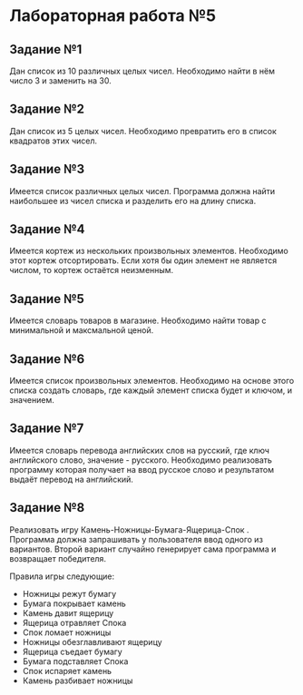 # Лабораторная работа №5

## Задание №1

Дан список из 10 различных целых чисел. Необходимо найти в нём число 3 и заменить на 30.

## Задание №2

Дан список из 5 целых чисел. Необходимо превратить его в список квадратов этих чисел.

## Задание №3

Имеется список различных целых чисел. Программа должна найти наибольшее из чисел списка и разделить его на длину списка.

## Задание №4

Имеется кортеж из нескольких произвольных элементов. Необходимо этот кортеж отсортировать. Если хотя бы один элемент не является числом, то кортеж остаётся неизменным.

## Задание №5

Имеется словарь товаров в магазине. Необходимо найти товар с минимальной и максмальной ценой.

## Задание №6

Имеется список произвольных элементов. Необходимо на основе этого списка создать словарь, где каждый элемент списка будет и ключом, и значением.

## Задание №7

Имеется словарь перевода английских слов на русский, где ключ английского слово, значение - русского. Необходимо реализовать программу которая получает на ввод русское слово и результатом выдаёт перевод на английский.

## Задание №8

Реализовать игру Камень-Ножницы-Бумага-Ящерица-Спок . Программа должна запрашивать у пользователя ввод одного из вариантов. Второй вариант случайно генерирует сама программа и возвращает победителя.

Правила игры следующие:
- Ножницы режут бумагу
- Бумага покрывает камень
- Камень давит ящерицу
- Ящерица отравляет Спока
- Спок ломает ножницы
- Ножницы обезглавливают ящерицу
- Ящерица съедает бумагу
- Бумага подставляет Спока
- Спок испаряет камень
- Камень разбивает ножницы
